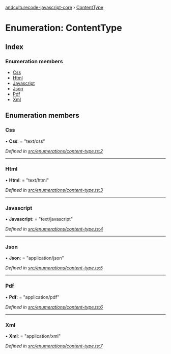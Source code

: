 [andculturecode-javascript-core](../README.md) › [ContentType](contenttype.md)

# Enumeration: ContentType

## Index

### Enumeration members

* [Css](contenttype.md#css)
* [Html](contenttype.md#html)
* [Javascript](contenttype.md#javascript)
* [Json](contenttype.md#json)
* [Pdf](contenttype.md#pdf)
* [Xml](contenttype.md#xml)

## Enumeration members

###  Css

• **Css**: = "text/css"

*Defined in [src/enumerations/content-type.ts:2](https://github.com/AndcultureCode/AndcultureCode.JavaScript.Core/blob/486779d/src/enumerations/content-type.ts#L2)*

___

###  Html

• **Html**: = "text/html"

*Defined in [src/enumerations/content-type.ts:3](https://github.com/AndcultureCode/AndcultureCode.JavaScript.Core/blob/486779d/src/enumerations/content-type.ts#L3)*

___

###  Javascript

• **Javascript**: = "text/javascript"

*Defined in [src/enumerations/content-type.ts:4](https://github.com/AndcultureCode/AndcultureCode.JavaScript.Core/blob/486779d/src/enumerations/content-type.ts#L4)*

___

###  Json

• **Json**: = "application/json"

*Defined in [src/enumerations/content-type.ts:5](https://github.com/AndcultureCode/AndcultureCode.JavaScript.Core/blob/486779d/src/enumerations/content-type.ts#L5)*

___

###  Pdf

• **Pdf**: = "application/pdf"

*Defined in [src/enumerations/content-type.ts:6](https://github.com/AndcultureCode/AndcultureCode.JavaScript.Core/blob/486779d/src/enumerations/content-type.ts#L6)*

___

###  Xml

• **Xml**: = "application/xml"

*Defined in [src/enumerations/content-type.ts:7](https://github.com/AndcultureCode/AndcultureCode.JavaScript.Core/blob/486779d/src/enumerations/content-type.ts#L7)*
